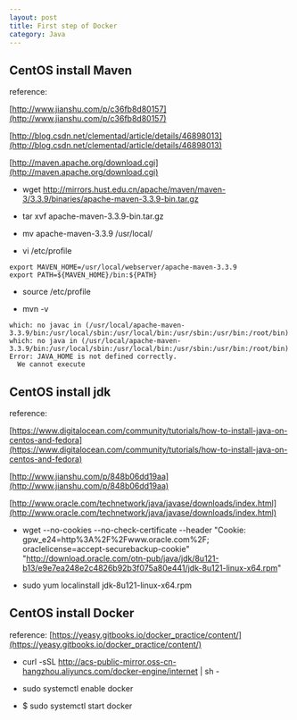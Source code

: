 ```yaml
---
layout: post
title: First step of Docker
category: Java
---
```


## CentOS install Maven

reference:

[http://www.jianshu.com/p/c36fb8d80157](http://www.jianshu.com/p/c36fb8d80157)

[http://blog.csdn.net/clementad/article/details/46898013](http://blog.csdn.net/clementad/article/details/46898013)

[http://maven.apache.org/download.cgi](http://maven.apache.org/download.cgi)

- wget http://mirrors.hust.edu.cn/apache/maven/maven-3/3.3.9/binaries/apache-maven-3.3.9-bin.tar.gz

- tar xvf apache-maven-3.3.9-bin.tar.gz

- mv apache-maven-3.3.9 /usr/local/
 
- vi /etc/profile

```
export MAVEN_HOME=/usr/local/webserver/apache-maven-3.3.9
export PATH=${MAVEN_HOME}/bin:${PATH}
```

- source /etc/profile

- mvn -v

```
which: no javac in (/usr/local/apache-maven-3.3.9/bin:/usr/local/sbin:/usr/local/bin:/usr/sbin:/usr/bin:/root/bin)
which: no java in (/usr/local/apache-maven-3.3.9/bin:/usr/local/sbin:/usr/local/bin:/usr/sbin:/usr/bin:/root/bin)
Error: JAVA_HOME is not defined correctly.
  We cannot execute
```

## CentOS install jdk

reference:

[https://www.digitalocean.com/community/tutorials/how-to-install-java-on-centos-and-fedora](https://www.digitalocean.com/community/tutorials/how-to-install-java-on-centos-and-fedora)

[http://www.jianshu.com/p/848b06dd19aa](http://www.jianshu.com/p/848b06dd19aa)

[http://www.oracle.com/technetwork/java/javase/downloads/index.html](http://www.oracle.com/technetwork/java/javase/downloads/index.html)

- wget --no-cookies --no-check-certificate --header "Cookie: gpw_e24=http%3A%2F%2Fwww.oracle.com%2F; oraclelicense=accept-securebackup-cookie" "http://download.oracle.com/otn-pub/java/jdk/8u121-b13/e9e7ea248e2c4826b92b3f075a80e441/jdk-8u121-linux-x64.rpm"

 - sudo yum localinstall jdk-8u121-linux-x64.rpm


## CentOS install Docker

reference:
[https://yeasy.gitbooks.io/docker_practice/content/](https://yeasy.gitbooks.io/docker_practice/content/)

 - curl -sSL http://acs-public-mirror.oss-cn-hangzhou.aliyuncs.com/docker-engine/internet | sh -

 - sudo systemctl enable docker

 - $ sudo systemctl start docker

